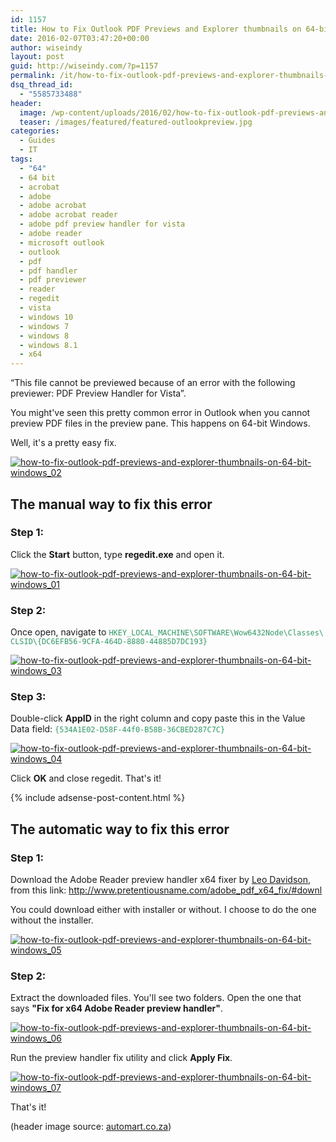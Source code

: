 ```yaml
---
id: 1157
title: How to Fix Outlook PDF Previews and Explorer thumbnails on 64-bit Windows
date: 2016-02-07T03:47:20+00:00
author: wiseindy
layout: post
guid: http://wiseindy.com/?p=1157
permalink: /it/how-to-fix-outlook-pdf-previews-and-explorer-thumbnails-on-64-bit-windows/
dsq_thread_id:
  - "5585733488"
header:
  image: /wp-content/uploads/2016/02/how-to-fix-outlook-pdf-previews-and-explorer-thumbnails-on-64-bit-windows.jpg
  teaser: /images/featured/featured-outlookpreview.jpg
categories:
  - Guides
  - IT
tags:
  - "64"
  - 64 bit
  - acrobat
  - adobe
  - adobe acrobat
  - adobe acrobat reader
  - adobe pdf preview handler for vista
  - adobe reader
  - microsoft outlook
  - outlook
  - pdf
  - pdf handler
  - pdf previewer
  - reader
  - regedit
  - vista
  - windows 10
  - windows 7
  - windows 8
  - windows 8.1
  - x64
---
```

“This file cannot be previewed because of an error with the following previewer: PDF Preview Handler for Vista”.

You might've seen this pretty common error in Outlook when you cannot preview PDF files in the preview pane. This happens on 64-bit Windows.

Well, it's a pretty easy fix.

<!--more-->

<a target="_blank" href="http://wiseindy.com/wp-content/uploads/2016/02/how-to-fix-outlook-pdf-previews-and-explorer-thumbnails-on-64-bit-windows_02.png" rel="attachment wp-att-1159"><img class="alignnone size-full wp-image-1159" src="http://wiseindy.com/wp-content/uploads/2016/02/how-to-fix-outlook-pdf-previews-and-explorer-thumbnails-on-64-bit-windows_02.png" alt="how-to-fix-outlook-pdf-previews-and-explorer-thumbnails-on-64-bit-windows_02" /></a>
<h2>The manual way to fix this error</h2>
<h3>Step 1:</h3>
Click the <strong>Start</strong> button, type <strong>regedit.exe</strong> and open it.

<a target="_blank" href="http://wiseindy.com/wp-content/uploads/2016/02/how-to-fix-outlook-pdf-previews-and-explorer-thumbnails-on-64-bit-windows_01.png" rel="attachment wp-att-1158"><img class="alignnone size-full wp-image-1158" src="http://wiseindy.com/wp-content/uploads/2016/02/how-to-fix-outlook-pdf-previews-and-explorer-thumbnails-on-64-bit-windows_01.png" alt="how-to-fix-outlook-pdf-previews-and-explorer-thumbnails-on-64-bit-windows_01" /></a>
<h3>Step 2:</h3>
Once open, navigate to <span style="color: #339966;"><code>HKEY_LOCAL_MACHINE\SOFTWARE\Wow6432Node\Classes\
CLSID\{DC6EFB56-9CFA-464D-8880-44885D7DC193}</code></span>

<a target="_blank" href="http://wiseindy.com/wp-content/uploads/2016/02/how-to-fix-outlook-pdf-previews-and-explorer-thumbnails-on-64-bit-windows_03.png" rel="attachment wp-att-1160"><img class="alignnone size-full wp-image-1160" src="http://wiseindy.com/wp-content/uploads/2016/02/how-to-fix-outlook-pdf-previews-and-explorer-thumbnails-on-64-bit-windows_03.png" alt="how-to-fix-outlook-pdf-previews-and-explorer-thumbnails-on-64-bit-windows_03" /></a>
<h3>Step 3:</h3>
Double-click <strong>AppID</strong> in the right column and copy paste this in the Value Data field:<span style="color: #339966;"> <code>{534A1E02-D58F-44f0-B58B-36CBED287C7C}</code></span>

<a target="_blank" href="http://wiseindy.com/wp-content/uploads/2016/02/how-to-fix-outlook-pdf-previews-and-explorer-thumbnails-on-64-bit-windows_04.png" rel="attachment wp-att-1161"><img class="alignnone size-full wp-image-1161" src="http://wiseindy.com/wp-content/uploads/2016/02/how-to-fix-outlook-pdf-previews-and-explorer-thumbnails-on-64-bit-windows_04.png" alt="how-to-fix-outlook-pdf-previews-and-explorer-thumbnails-on-64-bit-windows_04" /></a>

Click <strong>OK</strong> and close regedit. That's it!

<div class="row">
  <div class="col-12">
    {% include adsense-post-content.html %}
  </div>
</div>

<h2>The automatic way to fix this error</h2>
<h3>Step 1:</h3>
Download the Adobe Reader preview handler x64 fixer by <a target="_blank" href="http://www.pretentiousname.com/" target="_blank">Leo Davidson</a>, from this link: <a target="_blank" href="http://www.pretentiousname.com/adobe_pdf_x64_fix/#downl" target="_blank">http://www.pretentiousname.com/adobe_pdf_x64_fix/#downl</a>

You could download either with installer or without. I choose to do the one without the installer.

<a target="_blank" href="http://wiseindy.com/wp-content/uploads/2016/02/how-to-fix-outlook-pdf-previews-and-explorer-thumbnails-on-64-bit-windows_05.png" rel="attachment wp-att-1162"><img class="alignnone size-full wp-image-1162" src="http://wiseindy.com/wp-content/uploads/2016/02/how-to-fix-outlook-pdf-previews-and-explorer-thumbnails-on-64-bit-windows_05.png" alt="how-to-fix-outlook-pdf-previews-and-explorer-thumbnails-on-64-bit-windows_05" /></a>
<h3>Step 2:</h3>
Extract the downloaded files. You'll see two folders. Open the one that says <strong>"Fix for x64 Adobe Reader preview handler"</strong>.

<a target="_blank" href="http://wiseindy.com/wp-content/uploads/2016/02/how-to-fix-outlook-pdf-previews-and-explorer-thumbnails-on-64-bit-windows_06.png" rel="attachment wp-att-1163"><img class="alignnone size-full wp-image-1163" src="http://wiseindy.com/wp-content/uploads/2016/02/how-to-fix-outlook-pdf-previews-and-explorer-thumbnails-on-64-bit-windows_06.png" alt="how-to-fix-outlook-pdf-previews-and-explorer-thumbnails-on-64-bit-windows_06" /></a>

Run the preview handler fix utility and click <strong>Apply Fix</strong>.

<a target="_blank" href="http://wiseindy.com/wp-content/uploads/2016/02/how-to-fix-outlook-pdf-previews-and-explorer-thumbnails-on-64-bit-windows_07.png" rel="attachment wp-att-1164"><img class="alignnone size-full wp-image-1164" src="http://wiseindy.com/wp-content/uploads/2016/02/how-to-fix-outlook-pdf-previews-and-explorer-thumbnails-on-64-bit-windows_07.png" alt="how-to-fix-outlook-pdf-previews-and-explorer-thumbnails-on-64-bit-windows_07" /></a>

That's it!

(header image source: <a target="_blank" href="http://blog.automart.co.za/wp-content/uploads/2015/01/trying_to_figure_out_car_trouble.jpg" target="_blank">automart.co.za</a>)

